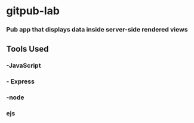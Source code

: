 # gitpub-lab

### Pub app that displays data inside server-side rendered views

## Tools Used
### -JavaScript
### - Express
### -node
### ejs
